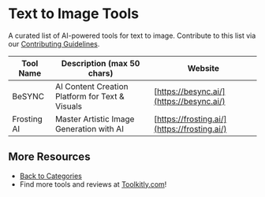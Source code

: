 # Text to Image Tools

A curated list of AI-powered tools for text to image. Contribute to this list via our [Contributing Guidelines](https://github.com/ToolkitlyAI/awesome-ai-tools/blob/master/CONTRIBUTING.md).

| Tool Name | Description (max 50 chars) | Website |
|-----------|----------------------------|---------|
| BeSYNC | AI Content Creation Platform for Text & Visuals | [https://besync.ai/](https://besync.ai/) |
| Frosting AI | Master Artistic Image Generation with AI | [https://frosting.ai/](https://frosting.ai/) |

## More Resources
- [Back to Categories](https://github.com/ToolkitlyAI/awesome-ai-tools/blob/master/README.md)
- Find more tools and reviews at [Toolkitly.com](https://toolkitly.com)!

